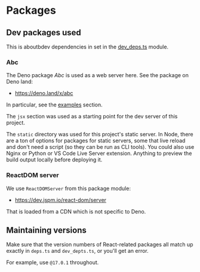 # Packages

## Dev packages used

This is aboutbdev dependencies in set in the [dev_deps.ts](/dev_deps.ts) module.

### Abc 

The Deno package _Abc_ is used as a web server here. See the package on Deno land:

- https://deno.land/x/abc

In particular, see the [examples](https://deno.land/x/abc/examples) section. 

The `jsx` section was used as a starting point for the dev server of this project.

The `static` directory was used for this project's static server. In Node, there are a ton of options for packages for static servers, some that live reload and don't need a script (so they can be run as CLI tools). You could also use Nginx or Python or VS Code Live Server extension. Anything to preview the build output locally before deploying it.

### ReactDOM server

We use `ReactDOMServer` from this package module:

- https://dev.jspm.io/react-dom/server

That is loaded from a CDN which is not specific to Deno.


## Maintaining versions

Make sure that the version numbers of React-related packages all match up exactly in `deps.ts` and `dev_depts.ts`, or you'll get an error. 

For example, use `@17.0.1` throughout.
